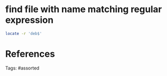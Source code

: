 # find file with name matching regular expression
```bash
locate -r 'deb$'
```

# References

Tags:
    #assorted

